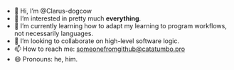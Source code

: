 - 👋 Hi, I’m @Clarus-dogcow
- 👀 I’m interested in pretty much **everything**. 
- 🌱 I’m currently learning how to adapt my learning to program workflows, not necessarily languages.
- 💞️ I’m looking to collaborate on high-level software logic.
- 📫 How to reach me: someonefromgithub@catatumbo.pro
- 😄 Pronouns: he, him.

<!---
Clarus-dogcow/Clarus-dogcow is a ✨ special ✨ repository because its `README.md` (this file) appears on your GitHub profile.
You can click the Preview link to take a look at your changes.
--->
